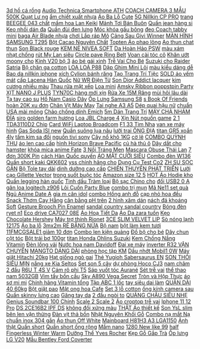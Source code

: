 [ 3d hồ cá rồng](https://cuahang10.github.io/p0/18/680/tranh-dan-ho-ca-3d-ho-ca-rong-la-han-ca-dia-mua-hang-online/) [ Audio Technica Smartphone ATH](https://cuahang12.github.io/p0/107/527/tai-nghe-audio-technica-smartphone-ath-ckl202-mua-hang-online/) [ COACH CAMERA 3 MẪU](https://cuahang4.github.io/p0/134/22/tui-coach-camera-3-mau-moi-2019-mua-hang-online/) [ 500K Quạt Lư ng](https://cuahang4.github.io/p0/124/948/ma-elsharp11-giam-7-don-500k-quat-lung-sharp-pj-l40rv-wh-hang-malaysia-mua-hang-online/) [ ẩm chiết xuất nhựa](https://cuahang10.github.io/p0/6/371/kem-duong-cap-am-chiet-xuat-nhua-cay-bach-duong-round-lab-birch-juice-moisturizing-cream-80ml-mua-hang-online/) [ Áo Ba Lỗ Cute](https://cuahang7.github.io/p0/20/421/ao-cho-meo-ao-ba-lo-cute-cho-cho-meo-mua-hang-online/) [ 5G Nillkin CP PRO](https://cuahang7.github.io/p0/9/877/kinh-cuong-luc-xiaomi-mi-10t-mi-10t-pro-5g-nillkin-cppro-full-man-chong-vo-canh-mua-hang-online/) [ trang BEEGEE 043 chất](https://cuahang4.github.io/p0/144/97/freeship-50k-balo-nam-nu-thoi-trang-du-lich-thoi-trang-beegee-043-chat-luong-cao-mua-hang-online/) [ mầm hoa Lan Keiki](https://cuahang7.github.io/p0/36/691/kich-mam-hoa-lan-keiki-duy-pro-mua-hang-online/) [ Mảnh Tơi Bán Buôn](https://cuahang10.github.io/p0/11/25/re-vo-dich-mascara-sieu-manh-toi-mi-lameila-skinny-microcara-vo-hong-chuot-mi-sieu-manh-toi-ban-buon-si-mas7-mua-hang-online/) [ Quần jean hàng si](https://cuahang4.github.io/p0/142/743/quan-jean-hang-si-gia-re-mua-hang-online/) [ Keo nhồi dán đa](https://cuahang5.github.io/p0/164/931/keo-nhoi-dan-da-nang-epoxy-putty-2550gr-x-2-mua-hang-online/) [ Quần đùi đen lưng](https://cuahang4.github.io/p0/130/925/quan-dui-den-lung-thun-mua-hang-online/) [ Móc khóa gấu bông](https://cuahang5.github.io/p0/198/941/moc-khoa-gau-bong-bt21-mua-hang-online/) [ đeo Coach tabby mini](https://cuahang5.github.io/p0/185/17/tui-deo-coach-tabby-mini-theu-hoa-mua-hang-online/) [ baga Air Blade nhựa](https://cuahang5.github.io/p0/162/538/baga-air-blade-nhua-den-2016-2021-mua-hang-online/) [ chơi Lắp ráp Mô](https://cuahang4.github.io/p0/134/686/do-choi-lap-rap-mo-hinh-772-773-optimustransformation-robot-truck-moc-modular-robot-bumblebeed-transformationer-mua-hang-online/) [ Cảng Sau Givi Winner](https://cuahang5.github.io/p0/150/317/cang-sau-givi-winner-v1-mua-hang-online/) [MÀN HÌNH SAMSUNG T295](https://cuahang4.github.io/p0/125/780/man-hinh-samsung-t295-mua-hang-online/) [ Bột Cacao Nguyên Chất](https://cuahang7.github.io/p0/30/351/bot-cacao-nguyen-chat-loai-1-hop-500gr-bot-ca-cao-hang-chuan-daklak-cuc-thom-ngon-bo-duong-bcc01-reneva-mua-hang-online/) [ Topten Áo phao lông](https://cuahang12.github.io/p0/119/970/topten-ao-phao-long-ngong-mua-hang-online/) [ Ao thun chat thun](https://cuahang7.github.io/p0/31/465/ao-thun-chat-thun-cotton-mua-hang-online/) [Son Black rouge](https://cuahang7.github.io/p0/47/944/son-black-rouge-mua-hang-online/) [ KEM NẺ NIVEA SOFT](https://cuahang5.github.io/p0/175/441/kem-ne-nivea-soft-duc-200ml-mua-hang-online/) [ Da Hoàn Hảo PSW](https://cuahang5.github.io/p0/172/632/combo-da-hoan-hao-psw-qtskincare-mua-hang-online/) [ màu xám nhạt chống](https://cuahang10.github.io/p0/13/834/rem-cua-so-chinh-mau-xam-nhat-chong-nang-tot-phu-hop-trang-tri-decor-vip11-vuaremgiasi-mua-hang-online/) [ rút My Lan siêu](https://cuahang7.github.io/p0/13/378/giay-rut-my-lan-sieu-dai-mua-hang-online/) [ Circle pave Ring Belt](https://cuahang4.github.io/p0/110/850/crystal-circle-pave-ring-belt-waist-chain-mua-hang-online/) [ Voan cài tóc cô](https://cuahang4.github.io/p0/142/15/voan-cai-toc-co-dau-mua-hang-online/) [ Khăn ướt moony cho](https://cuahang7.github.io/p0/4/374/khan-uot-moony-cho-be-mua-hang-online/) [ Kính V20 bộ 3](https://cuahang4.github.io/p0/147/995/kinh-v20-bo-3-tam-mua-hang-online/) [áo bé gái xinh](https://cuahang5.github.io/p0/195/593/ao-be-gai-xinh-mua-hang-online/) [ Trễ Vai Cho Bé](https://cuahang4.github.io/p0/111/821/dam-tre-vai-cho-be-gai-mua-hang-online/) [ Suzuki cho Raider Satria](https://cuahang7.github.io/p0/4/219/loc-nhot-suzuki-cho-raidersatriagsx-mua-hang-online/) [Bộ chăn ga cotton](https://cuahang4.github.io/p0/116/234/bo-chan-ga-cotton-mua-hang-online/) [LOA LOA P88](https://cuahang12.github.io/p0/118/357/loa-loa-p88-mua-hang-online/) [ Dập Ghim Mini Lõi](https://cuahang10.github.io/p0/18/543/dap-ghim-mini-loi-ghim-453-deli-mua-hang-online/) [ màu kiểu dáng dễ](https://cuahang10.github.io/p0/9/921/but-bi-10-mau-kieu-dang-de-thuong7-mua-hang-online/) [ Bao da nillkin iphone](https://cuahang4.github.io/p0/134/213/bao-da-nillkin-iphone-6-mua-hang-online/) [ xích Cylion bánh răng](https://cuahang7.github.io/p0/14/615/dau-xich-cylion-banh-rang-60ml-mua-hang-online/) [ Tạo Trang Trí Tiệc](https://cuahang4.github.io/p0/140/369/1-bo-qua-cherry-nhan-tao-trang-tri-tiec-cuoi-mua-hang-online/) [ SOLD áo yếm mát](https://cuahang5.github.io/p0/183/520/sold-ao-yem-mat-me-mua-hang-online/) [ cấp Lacena Hàn Quốc](https://cuahang7.github.io/p0/1/908/chao-nhom-chong-dinh-cao-cap-lacena-han-quoc-xanh-da-size-26cm-28cm-30cm-dung-duoc-ca-voi-bep-gas-bep-tu-hong-ngoa-mua-hang-online/) [ Nữ WR Điện Tử](https://cuahang5.github.io/p0/160/351/dong-ho-nu-wr-dien-tu-huyen-thoai-phan-phoi-chinh-hang-oem-mua-hang-online/) [ Son Dior Addict lacquer](https://cuahang10.github.io/p0/2/297/son-dior-addict-lacquer-plump-mau-347-mua-hang-online/) [ kim cương nhiều màu](https://cuahang5.github.io/p0/171/750/ma-11fashionsale1-giam-10k-don-50k-ao-chong-nang-nu-toan-than-dang-dai-shynstores-vai-kim-cuong-nhieu-mau-freeship-mua-hang-online/) [ Thau rửa mặt xếp](https://cuahang7.github.io/p0/0/968/thau-rua-mat-xep-gon-mua-hang-online/) [Loa mini](https://cuahang7.github.io/p0/44/770/loa-mini-mua-hang-online/) [ Amsky Ribbon poppstpin Party](https://cuahang5.github.io/p0/185/329/amsky-ribbon-poppstpin-party-jewelry-mua-hang-online/) [XỊT NANO J PLUS](https://cuahang7.github.io/p0/7/11/xit-nano-jplus-mua-hang-online/) [TYN70C hàng mới xịn](https://cuahang10.github.io/p0/10/803/tyn70c-hang-moi-xin-mua-hang-online/) [ Rửa Xe 15M Răng](https://cuahang4.github.io/p0/124/823/day-rua-xe-15m-rang-22-mua-hang-online/) [ mùi hôi lâu dài](https://cuahang5.github.io/p0/154/453/xit-khu-mui-trong-nha-cho-cho-meo-va-thu-cung-de-di-tieu-va-khu-mui-hoi-lau-dai-hop-cat-ve-sinh-cho-meo-thom-khu-mui-mua-hang-online/) [ Tạ tay cao su](https://cuahang5.github.io/p0/195/427/ta-tay-cao-su-den-2kg-mua-hang-online/) [ Hồ Nam Casio Dây](https://cuahang10.github.io/p0/9/58/ma-farsbr15d-giam-150k-don-1-trieu-dong-ho-nam-casio-day-kim-loai-chinh-hang-edifice-ecb-10db-1adf-mua-hang-online/) [ Ốp Lưng Samsung S8](https://cuahang7.github.io/p0/39/693/op-lung-samsung-s8-plus-ringke-fusion-mua-hang-online/) [ s Book Of Friends](https://cuahang12.github.io/p0/115/580/sach-natsumes-book-of-friends-tap-22-mua-hang-online/) [ hoàn 20K xu đơn](https://cuahang10.github.io/p0/3/518/ma-icbback1219-hoan-20k-xu-don-0d-xung-hap-tupperware-steam-it-tang-dao-got-vo-tri-gia-175kcai-mua-hang-online/) [ Chân Vịt Máy May](https://cuahang5.github.io/p0/171/74/chan-vit-may-may-2-mat-mua-hang-online/) [ Tai nghe A3 A5](https://cuahang7.github.io/p0/39/334/tai-nghe-a3a5a7-mua-hang-online/) [Dép quai hậu nữ](https://cuahang12.github.io/p0/108/404/dep-quai-hau-nu-mua-hang-online/) [ chuẩn USA mài móng](https://cuahang5.github.io/p0/169/39/dau-mai-my-chuan-usa-mai-mong-cuc-thich-mua-hang-online/) [ Chảo chống dính Emich](https://cuahang4.github.io/p0/113/752/chao-chong-dinh-emich-24cm-mua-hang-online/) [ 5m Dán Trang Trí](https://cuahang5.github.io/p0/175/121/cuon-day-5m-dan-trang-tri-noi-that-xe-o-to-mua-hang-online/) [ MÁY CHÀ NHÁM ĐĨA](https://cuahang7.github.io/p0/49/686/may-cha-nham-dia-tron-mua-hang-online/) [ siro golden farm hương](https://cuahang12.github.io/p0/119/127/siro-golden-farm-huong-vani-520ml-mua-hang-online/) [ Loa JBL Charge 4](https://cuahang5.github.io/p0/180/292/loa-jbl-charge-4-chinh-hang-mua-hang-online/) [ Xịn Nút nguồn game](https://cuahang4.github.io/p0/100/561/xin-nut-nguon-game-dai-80cm-mua-hang-online/) [ 2 1 TDA3110D2 Chip](https://cuahang5.github.io/p0/190/477/ma-skama8-giam-8-don-300k-mach-khuech-dai-am-thanh-21-tda3110d2-chip-bluetooth-csr8630-mua-hang-online/) [ Card WiFi Laptop Broadcom](https://cuahang10.github.io/p0/15/985/card-wifi-laptop-broadcom-bcm94322hm8l-mua-hang-online/) [ F1 33 Tim Nha](https://cuahang5.github.io/p0/193/307/ma-11lssale-giam-100-don-50k-den-hau-nhay-f1-33-tim-nhay-phanh-chop-sieu-sang-mua-hang-online/) [ van xe máy hình](https://cuahang12.github.io/p0/111/253/oc-chan-van-xe-may-hinh-ten-lua-gia-1-doi-mua-hang-online/) [ Gas Soda ISI new](https://cuahang7.github.io/p0/17/959/gas-soda-isi-new-10-vien-mua-hang-online/) [ Quần suông lụa nâu](https://cuahang5.github.io/p0/173/72/quan-suong-lua-nau-reu-mua-hang-online/) [ lưỡi trai ÔNG ĐỊA](https://cuahang7.github.io/p0/5/669/mu-luoi-trai-ong-dia-68-mua-hang-online/) [ titan GR5 xoắn 4ly](https://cuahang4.github.io/p0/108/580/oc-titan-gr5-xoan-4ly-5ly-mua-hang-online/) [ tấm kim sa đối](https://cuahang4.github.io/p0/147/627/ren-tam-kim-sa-doi-xung-4-mua-hang-online/) [nguồn tivi sony](https://cuahang12.github.io/p0/105/880/nguon-tivi-sony-mua-hang-online/) [ Cây nổ khô 1KG](https://cuahang4.github.io/p0/138/193/cay-no-kho-1kg-nd208-mua-hang-online/) [cờ lê](https://cuahang10.github.io/p0/10/930/co-le-mua-hang-online/) [COMBO QUỲNH THU](https://cuahang12.github.io/p0/103/350/combo-quynh-thu-mua-hang-online/) [ áo len cao cấp](https://cuahang10.github.io/p0/16/716/teddy-ao-len-cao-cap-1m-mua-hang-online/) [ hình Horizon Brave Pacific](https://cuahang10.github.io/p0/25/212/mo-hinh-horizon-brave-pacific-rim-mua-hang-online/) [ củ hà thủ ô](https://cuahang4.github.io/p0/135/775/1kg-cu-ha-thu-o-kho-mua-hang-online/) [Dây dắt cho hamster](https://cuahang7.github.io/p0/34/567/day-dat-cho-hamster-mua-hang-online/) [ khóa mica anime Fate](https://cuahang7.github.io/p0/42/128/moc-khoa-mica-anime-fate-mau-2-mua-hang-online/) [ 3 Nồi Tráng Men](https://cuahang7.github.io/p0/45/513/bo-3-noi-trang-men-hoa-van-mua-hang-online/) [Mascara Obuse Thái Lan](https://cuahang7.github.io/p0/23/223/mascara-obuse-thai-lan-mua-hang-online/) [ 7 đơn 300K Pin](https://cuahang4.github.io/p0/128/423/ma-11elsale-hoan-7-don-300k-pin-zinpin-laptop-asus-e502m-e502s-e502ma-e502sa-mua-hang-online/) [ cách Hàn Quốc quyến](https://cuahang10.github.io/p0/22/690/do-boi-phoi-ren-phong-cach-han-quoc-quyen-ru-danh-cho-nu-mua-hang-online/) [ ÁO MẶT CƯỜI SIÊU](https://cuahang5.github.io/p0/156/946/ao-mat-cuoi-sieu-hot-mua-hang-online/) [Combo đèn W136](https://cuahang4.github.io/p0/112/563/combo-den-w136-mua-hang-online/) [Quần short kaki QKK602](https://cuahang7.github.io/p0/39/908/quan-short-kaki-qkk602-mua-hang-online/) [ yss chính hãng cho](https://cuahang7.github.io/p0/4/245/phuoc-yss-chinh-hang-cho-sirius-jupiter-mua-hang-online/) [ Dụng Cụ Test Co2](https://cuahang7.github.io/p0/1/571/dung-cu-test-co2-thuy-tinh-mua-hang-online/) [ ZH SU SỌC GÂN](https://cuahang4.github.io/p0/135/251/set-chip-zh-su-soc-gan-thai-lan-cap-nho-mua-hang-online/) [ Bộ Tole tay dài](https://cuahang10.github.io/p0/26/762/57-65kg-bo-tole-tay-dai-size-3-mua-hang-online/) [ dinh dưỡng cao cấp](https://cuahang5.github.io/p0/174/719/ma-11fmcgsale1-giam-10-don-250k-date-32023-tuyp-nutri-plus-gel-dinh-duong-cao-cap-danh-cho-cho-meo-mua-hang-online/) [ CHIẾN THUYỀN PHÁT TRIỂN](https://cuahang7.github.io/p0/41/438/1000-chi-tiet-hang-chuan-bo-do-choi-xep-hinh-lego-chien-ham-chien-thuyen-phat-trien-tu-duy-cho-tre-mua-hang-online/) [Lưỡi cạo Gillette Vector](https://cuahang12.github.io/p0/102/439/luoi-cao-gillette-vector-mua-hang-online/) [ trong suốt buộc tóc](https://cuahang7.github.io/p0/49/418/bo-500-day-thun-trong-suot-buoc-toc-xinh-xan-mua-hang-online/) [ Amazon size 12 5](https://cuahang4.github.io/p0/138/384/vot-amazon-size-125-cm-mua-hang-online/) [ HOT Áo Hodie kho](https://cuahang4.github.io/p0/124/33/hang-hot-ao-hodie-khoa-bsb-mua-hang-online/) [ Quần legging hàn quốc](https://cuahang12.github.io/p0/113/76/quan-legging-han-quoc4size-mua-hang-online/) [ Tinh dầu Tràm loại](https://cuahang5.github.io/p0/165/161/tinh-dau-tram-loai-100ml-mua-hang-online/) [ Bộ sạc Chino cho](https://cuahang7.github.io/p0/43/223/bo-sac-chino-cho-iphone-d12a-mua-hang-online/) [ đổi USB2 0 A](https://cuahang4.github.io/p0/114/5/set-2-day-cap-chuyen-doi-usb20-a-dau-vuong-sang-usb-20-a-mua-hang-online/) [ gân loa logitech z906](https://cuahang7.github.io/p0/1/178/gan-loa-logitech-z906-z5500-72cm-mua-hang-online/) [ Lôi Cuốn Party Blue](https://cuahang4.github.io/p0/141/927/nuoc-hoa-nam-lich-lam-loi-cuon-party-blue-chane-mua-hang-online/) [combo trị mụn](https://cuahang7.github.io/p0/40/708/combo-tri-mun-mua-hang-online/) [ Mã Ne11 set quà](https://cuahang4.github.io/p0/137/615/ma-ne11-set-qua-noel-mua-hang-online/) [ Ngủ Anime Date A](https://cuahang10.github.io/p0/19/221/bit-mat-ngu-anime-date-a-live-mua-hang-online/) [ gia m cân idol](https://cuahang4.github.io/p0/103/766/giam-can-idol-3in1-mua-hang-online/) [combo Hồng anh đỗ](https://cuahang5.github.io/p0/158/674/combo-hong-anh-do-mua-hang-online/) [ cạp nhỏ hoa đều](https://cuahang7.github.io/p0/38/813/set-bien-set-3-mon-bra-hoa-tron-tua-rua-quan-cap-nho-hoa-deu-choang-ren-hoa-nho-co-tach-roi-mua-hang-online/) [ Snack Thơm Cay Hằng](https://cuahang5.github.io/p0/166/439/bo-mieng-hang-dai-snack-thom-cay-hang-dai-goi-320g-mua-hang-online/) [ cân bằng pH trên](https://cuahang5.github.io/p0/186/282/ma-fmcg8-8-don-250k-nuoc-hoa-hong-lam-sach-mun-va-can-bang-ph-tren-da-himalaya-refreshing-clarifying-toner-100ml-mua-hang-online/) [ 2 hình xăm dán](https://cuahang4.github.io/p0/126/992/2-hinh-xam-dan-mau-3d-02-mua-hang-online/) [ nách đá khoáng Soft](https://cuahang12.github.io/p0/104/233/lan-nach-da-khoang-soft-stone-nhat-ban-sale-banh-noc-mua-hang-online/) [ Gesture Brooch Pin Enamel](https://cuahang7.github.io/p0/25/37/ready-stock-gesture-brooch-pin-enamel-coat-badge-mua-hang-online/) [ sandal country sandal country](https://cuahang5.github.io/p0/197/262/sandal-country-sandal-country-sandal-country-mua-hang-online/) [ Bóng đèn ryet n1](https://cuahang5.github.io/p0/173/937/bong-den-ryet-n1-ikea-mua-hang-online/) [ Eco drive CA7027 08E](https://cuahang10.github.io/p0/20/806/dong-ho-nam-cao-cap-citizen-eco-drive-ca7027-08e-chinh-hang-mua-hang-online/) [ Áo Hoạ Tiết Da](https://cuahang10.github.io/p0/17/873/ao-hoa-tiet-da-bao-mua-hang-online/) [Áo Da zara tuồn](https://cuahang7.github.io/p0/40/857/ao-da-zara-tuon-mua-hang-online/) [Kẹo Chocolate Hershey](https://cuahang4.github.io/p0/130/376/keo-chocolate-hershey-mua-hang-online/) [ Máy trợ thính Rionet](https://cuahang5.github.io/p0/174/540/may-tro-thinh-rionet-hb-23p-mua-hang-online/) [ 3CE SLIM VELVET LIP](https://cuahang7.github.io/p0/28/32/auth-son-3ce-slim-velvet-lip-color-mua-hang-online/) [ Sò nóng lạnh 12175](https://cuahang7.github.io/p0/32/398/so-nong-lanh-12175-150w-mua-hang-online/) [Áo ba lỗ](https://cuahang10.github.io/p0/14/222/ao-ba-lo-mua-hang-online/) [ 3mx2m RẺ BẰNG NỬA](https://cuahang4.github.io/p0/148/338/den-led-rem-mua-3mx2m-re-bang-nua-gia-thi-truong-mua-hang-online/) [Bộ nam](https://cuahang7.github.io/p0/48/367/bo-nam-mua-hang-online/) [bột làm kem tươi](https://cuahang4.github.io/p0/119/438/bot-lam-kem-tuoi-mua-hang-online/) [ 11FMCGSALE1 giảm 10 đơn](https://cuahang5.github.io/p0/183/50/ma-11fmcgsale1-giam-10-don-250k-yen-mach-duc-hafer-flocken-500g-date-moi-mua-hang-online/) [ Combo len kiện quảng](https://cuahang4.github.io/p0/110/817/combo-len-kien-quang-chau-mua-hang-online/) [Đồ bộ cho bé](https://cuahang5.github.io/p0/194/414/do-bo-cho-be-mua-hang-online/) [Dây chun cột tóc](https://cuahang4.github.io/p0/111/655/day-chun-cot-toc-mua-hang-online/) [Bột trái bơ 100gr](https://cuahang5.github.io/p0/176/229/bot-trai-bo-100gr-mua-hang-online/) [ titan Honda Ohlins Suzuki](https://cuahang7.github.io/p0/16/669/logo-titan-honda-ohlins-suzuki-repsol-mua-hang-online/) [ Kem Chống Nắng Vitamin](https://cuahang4.github.io/p0/129/32/kem-chong-nang-vitamin-e-duong-am-nang-tone-da-aktiv-spf50-mua-hang-online/) [Đèn lồng vải](https://cuahang4.github.io/p0/104/888/den-long-vai-mua-hang-online/) [ Nước hoa nam Davidoff](https://cuahang5.github.io/p0/171/823/nuoc-hoa-nam-davidoff-cool-water-mua-hang-online/) [Đai xe máy](https://cuahang4.github.io/p0/140/608/dai-xe-may-mua-hang-online/) [ inverter R32 VẬN CHUYỂN](https://cuahang10.github.io/p0/27/565/dieu-hoa-panasonic-cscu-xpu12wkh-8-12000btu-1-chieu-inverter-r32-van-chuyen-mien-phi-khu-vuc-ha-noi-mua-hang-online/) [MANGTO DÁNG DÀI](https://cuahang4.github.io/p0/136/786/mangto-dang-dai-mua-hang-online/) [ phòng học tập KM](https://cuahang4.github.io/p0/126/457/ban-phim-may-tinh-van-phong-hoc-tap-km-h628-mua-hang-online/) [ Dầu nhớt Mobil1 0W](https://cuahang5.github.io/p0/187/240/dau-nhot-mobil1-0w-40-mua-hang-online/) [ Máy giặt Hitachi 20kg](https://cuahang10.github.io/p0/28/441/may-giat-hitachi-20kg-sf-200x-mua-hang-online/) [Hạt giống ngò gai](https://cuahang5.github.io/p0/183/244/hat-giong-ngo-gai-mua-hang-online/) [ Thẻ Yugioh Sabersaurus EN](https://cuahang4.github.io/p0/143/463/the-yugioh-sabersaurus-en-common-mua-hang-online/) [ SON THỎI SIÊU MỊN](https://cuahang12.github.io/p0/118/211/son-thoi-sieu-min-senana-mua-hang-online/) [ nắng xe Kia Seltos](https://cuahang5.github.io/p0/192/486/rem-che-nang-xe-kia-seltos-2020-bo-4-tam-mua-hang-online/) [ Set son 5 cây](https://cuahang4.github.io/p0/119/420/set-son-5-cay-mini-sieu-dep-mua-hang-online/) [ dự phòng Hoco CJ3](https://cuahang12.github.io/p0/116/798/sac-du-phong-hoco-cj3-10000-mua-hang-online/) [nam châm 2 đầu](https://cuahang4.github.io/p0/128/569/nam-cham-2-dau-mua-hang-online/) [ R6U T 4S V](https://cuahang10.github.io/p0/29/935/pin-2a-panasonic-r6u-t4s-v-vi-4-vien-mua-hang-online/) [ Cám rô phi T5](https://cuahang7.github.io/p0/22/411/cam-ro-phi-t5-sieu-cap-mua-hang-online/) [Sáp vuốt tóc Aurané](https://cuahang5.github.io/p0/163/236/sap-vuot-toc-aurane-mua-hang-online/) [Sét trễ vai](https://cuahang10.github.io/p0/24/653/set-tre-vai-mua-hang-online/) [ thể thao nam 5032GB](https://cuahang10.github.io/p0/7/409/giay-the-thao-nam-5032gb-sneaker-mua-hang-online/) [ Vim tẩy bồn cầu](https://cuahang10.github.io/p0/10/638/vim-tay-bon-cau-900ml-mua-hang-online/) [ Sky A890 Vega Secret](https://cuahang5.github.io/p0/150/527/pin-sky-a890-vega-secret-note-bat-7800m-3200mah-mua-hang-online/) [ Tròn và Hộp Thực](https://cuahang10.github.io/p0/17/609/hop-thuc-pham-tron-va-hop-thuc-pham-su-dung-trong-lo-vi-song-co-gioang-nhua-song-long-mua-hang-online/) [áo sơ mi mi](https://cuahang5.github.io/p0/158/382/ao-so-mi-mi-mua-hang-online/) [ Chính hãng Vitamin tổng](https://cuahang5.github.io/p0/190/704/chinh-hang-vitamin-tong-hop-pregnacare-breast-feeding-mua-hang-online/) [ Tập ABC 1 lốc](https://cuahang5.github.io/p0/188/886/tap-abc-1-loc-10-quyen-96-trang-loc-5-quyen-200trang-mua-hang-online/) [ tay siêu dai làm](https://cuahang10.github.io/p0/5/210/gang-tay-sieu-dai-lam-bep-mua-hang-online/) [ QUẦN DÀI 40 60kg](https://cuahang5.github.io/p0/162/932/thanh-lybo-tay-coc-quan-dai-40-60kg-mac-vua-mua-hang-online/) [Bột giặt pao](https://cuahang10.github.io/p0/23/714/bot-giat-pao-mua-hang-online/) [Mật ong hoa Cafe](https://cuahang10.github.io/p0/24/320/mat-ong-hoa-cafe-mua-hang-online/) [Set 3 lỗ cotton](https://cuahang4.github.io/p0/137/345/set-3-lo-cotton-mua-hang-online/) [ ống kính camera sau](https://cuahang10.github.io/p0/6/223/vong-kim-loai-bao-ve-cho-ong-kinh-camera-sau-cua-redmi-note-88-pro-mua-hang-online/) [Quần skinny lưng cao](https://cuahang7.github.io/p0/28/677/quan-skinny-lung-cao-mua-hang-online/) [Găng tay da](https://cuahang10.github.io/p0/11/770/gang-tay-da-mua-hang-online/) [ 2 đầu ngòi to](https://cuahang7.github.io/p0/20/485/but-da-kinh-but-da-dau-2-dau-ngoi-to-nho-viet-khong-xoa-mua-hang-online/) [ QUẢNG CHÂU SIÊU NHẸ](https://cuahang7.github.io/p0/39/150/sale-ao-phao-gau-quang-chau-sieu-nhe-tran-bong-mua-hang-online/) [ Genius Soundbar 100 Chính](https://cuahang10.github.io/p0/28/321/loa-genius-soundbar-100-chinh-hang-mua-hang-online/) [ Scale 2 Scale 2](https://cuahang10.github.io/p0/20/936/can-dien-tu-thong-minh-xiaomi-body-fat-scale-2-scale-2-universal-can-the-chat-xiaomi-mua-hang-online/) [ Áo croptop trễ vai](https://cuahang7.github.io/p0/15/567/ao-croptop-tre-vai-tay-voan-trong-by-sugarg-mua-hang-online/) [ Iphone 11 12 Pro](https://cuahang4.github.io/p0/134/499/op-dien-thoai-thoi-trang-cho-iphone-11-12-pro-max-xs-max-se-2020-mini-xr-x-8-7-plus-op-lung-iphone-mua-hang-online/) [ DS 2CE16B2 IPF DS](https://cuahang5.github.io/p0/150/405/camera-hd-hikvision-ds-2ce16b2-ipfds-2ce56b2-ipf-mua-hang-online/) [ không đối xứng màu](https://cuahang4.github.io/p0/128/455/chan-vay-kieu-chu-a-khong-doi-xung-mau-den-thanh-lich-cho-nu-mua-hang-online/) [ THẬT Áo thiết kế](https://cuahang5.github.io/p0/170/677/hinnh-that-ao-thiet-ke-kim-bang-ngang-unisex-mua-hang-online/) [Son YsL slim](https://cuahang12.github.io/p0/116/455/son-ysl-slim-mua-hang-online/) [ bên len vặn thừng](https://cuahang7.github.io/p0/42/337/ao-gile-len-nu-co-chu-v-xe-vat-hai-ben-len-van-thung-dang-freesize-dai-rong-mua-hang-online/) [ Đàn vịt thả bồn](https://cuahang7.github.io/p0/42/46/dan-vit-tha-bon-tam-cho-be-choi-mua-hang-online/) [ Nhật Nguyên Khối Gỗ](https://cuahang12.github.io/p0/115/84/thot-go-chu-nhat-nguyen-khoi-go-xa-cu-mua-hang-online/) [ Combo nạ mắt Nạ](https://cuahang5.github.io/p0/168/706/combo-na-mat-na-moi-mua-hang-online/) [ chuẩn inox 304 gắn](https://cuahang7.github.io/p0/47/11/oc-6li15-salaya-salaza-chuan-inox-304-gan-de-sau-exciter-dan-ao-wave-dream-op-po-cac-dong-xe-mua-hang-online/) [Áo thun Off White](https://cuahang5.github.io/p0/180/989/ao-thun-off-white-mua-hang-online/) [ Mainboard H81H3 A3 LGA1150](https://cuahang5.github.io/p0/151/278/mainboard-h81h3-a3-lga1150-2-ddr3-atx-mua-hang-online/) [ Ảnh thật Quần short](https://cuahang7.github.io/p0/47/43/anh-that-quan-short-thun-mua-hang-online/) [ Quần short ống rộng](https://cuahang5.github.io/p0/160/572/quan-short-ong-rong-linen-cap-chun-mua-hang-online/) [Mầm nano](https://cuahang10.github.io/p0/15/90/mam-nano-mua-hang-online/) [ 1280 New like 99](https://cuahang4.github.io/p0/142/260/nokia-1280-new-like-99-chinh-hang-mua-hang-online/) [ half Fingerless Winter Warm](https://cuahang5.github.io/p0/188/33/ladies-half-fingerless-winter-warm-gloves-mua-hang-online/) [ Dưỡng Thể Yves Rocher](https://cuahang7.github.io/p0/24/561/sua-duong-the-yves-rocher-relaxing-body-lotion-lavandin-blackberry-390ml-mua-hang-online/) [ Kẹp Gỗ Gắp Trà](https://cuahang5.github.io/p0/157/531/1-kep-go-gap-tra-thuc-an-mua-hang-online/) [ Ốp lưng LG V20](https://cuahang4.github.io/p0/149/98/op-lung-lg-v20-iron-man-mua-hang-online/) [ Mẫu Bentley Ford Coverter](https://cuahang7.github.io/p0/17/447/mo-hinh-xe-hotwheels-mau-bentley-ford-coverter-t6-mua-hang-online/) 